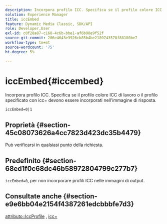 ```yaml
---
description: Incorpora profilo ICC. Specifica se il profilo colore ICC di lavoro o il profilo specificato con icc= devono essere incorporati nell'immagine di risposta.
solution: Experience Manager
title: iccEmbed
feature: Dynamic Media Classic, SDK/API
role: Developer,User
exl-id: c0f28a87-c168-4c6b-bbe1-af6b98e9f52f
source-git-commit: 206e4643e3926cb85b4be2189743578f88180be7
workflow-type: tm+mt
source-wordcount: '75'
ht-degree: 5%

---
```


# iccEmbed{#iccembed}

Incorpora profilo ICC. Specifica se il profilo colore ICC di lavoro o il profilo specificato con icc= devono essere incorporati nell&#39;immagine di risposta.

`iccEmbed=0|1`

## Proprietà {#section-45c08073626a4cc7823d423dc35b4479}

Può verificarsi in qualsiasi punto della richiesta.

## Predefinito {#section-68ed1f0c68dc46b58972804799c277b7}

`iccEmbed=0`, per non incorporare profili ICC nelle immagini di output.

## Consultate anche {#section-e9e6bb04e2154f4387261edcbbbfe7d3}

[attributo::IccProfile](../../../../../ir-api/material-cat/image-rendering-api-ref/c-ir-material-catalog/c-ir-attributes-reference/r-ir-iccprofilegray.md#reference-712f1d0dcca748df9aaf495681bb39e6) ,  [icc=](../../../../../ir-api/http-protocol/image-rendering-api-ref/c-ir-http-protocol-ref/c-ir-http-protocol-command-reference/r-ir-icc.md#reference-86a2fff3cef24982ad2063d977a16e06)
